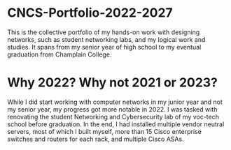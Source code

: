 # CNCS-Portfolio-2022-2027
This is the collective portfolio of my hands-on work with designing networks, such as student networking labs, and my logical work and studies. It spans from my senior year of high school to my eventual graduation from Champlain College.

# Why 2022? Why not 2021 or 2023?
While I did start working with computer networks in my junior year and not my senior year, my progress got more notable in 2022. I was tasked with renovating the student Networking and Cybersecurity lab of my voc-tech school before graduation. In the end, I had installed multiple vendor neutral servers, most of which I built myself, more than 15 Cisco enterprise switches and routers for each rack, and multiple Cisco ASAs.
